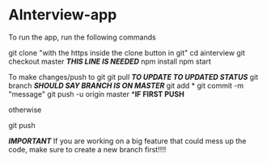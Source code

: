 # AInterview-app

To run the app, run the following commands

git clone "with the https inside the clone button in git"
cd ainterview
git checkout master ***THIS LINE IS NEEDED***
npm install
npm start

To make changes/push to git
git pull ***TO UPDATE TO UPDATED STATUS***
git branch ***SHOULD SAY BRANCH IS ON MASTER***
git add *
git commit -m "message"
git push -u origin master ***IF FIRST PUSH**

otherwise

git push

***IMPORTANT***
If you are working on a big feature that could mess up the code, make sure to create a new branch first!!!!
